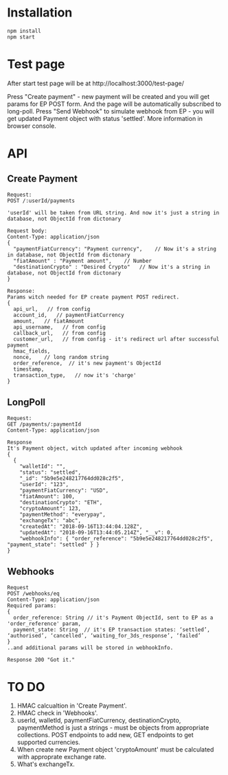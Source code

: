# Installation

```
npm install
npm start
```

# Test page

After start test page will be at http://localhost:3000/test-page/

Press "Create payment" - new payment will be created and you will get params for EP POST form.
And the page will be automatically subscribed to long-poll.
Press "Send Webhook" to simulate webhook from EP - you will get updated Payment object with status 'settled'.
More information in browser console.

# API

## Create Payment

```
Request:
POST /:userId/payments

'userId' will be taken from URL string. And now it's just a string in database, not ObjectId from dictonary

Request body:
Content-Type: application/json
{
  "paymentFiatCurrency": "Payment currency",    // Now it's a string in database, not ObjectId from dictonary
  "fiatAmount" : "Payment amount",    // Number
  "destinationCrypto" : "Desired Crypto"   // Now it's a string in database, not ObjectId from dictonary
}

Response:
Params witch needed for EP create payment POST redirect.
{
  api_url,   // from config
  account_id,   // paymentFiatCurrency
  amount,   // fiatAmount
  api_username,   // from config
  callback_url,   // from config
  customer_url,   // from config - it's redirect url after successful payment
  hmac_fields,
  nonce,    // long random string
  order_reference,  // it's new payment's ObjectId
  timestamp,
  transaction_type,   // now it's 'charge'
}
```

## LongPoll

```
Request:
GET /payments/:paymentId
Content-Type: application/json

Response
It's Payment object, witch updated after incoming webhook
{
  { 
    "walletId": "", 
    "status": "settled", 
    "_id": "5b9e5e248217764dd028c2f5", 
    "userId": "123", 
    "paymentFiatCurrency": "USD", 
    "fiatAmount": 100, 
    "destinationCrypto": "ETH", 
    "cryptoAmount": 123, 
    "paymentMethod": "everypay", 
    "exchangeTx": "abc", 
    "createdAt": "2018-09-16T13:44:04.128Z", 
    "updatedAt": "2018-09-16T13:44:05.214Z", "__v": 0, 
    "webhookInfo": { "order_reference": "5b9e5e248217764dd028c2f5", "payment_state": "settled" } }
}
```

## Webhooks

```
Request
POST /webhooks/eq
Content-Type: application/json
Required params:
{
  order_reference: String // it's Payment ObjectId, sent to EP as a 'order_reference' param,
  payment_state: String  // it's EP transaction states: ‘settled’, ‘authorised’, ‘cancelled’, ‘waiting_for_3ds_response’, ‘failed’
}
..and additional params will be stored in webhookInfo.

Response 200 "Got it."

```

# TO DO

1) HMAC calcualtion in 'Create Payment'.
2) HMAC check in 'Webhooks'.
3) userId, walletId, paymentFiatCurrency, destinationCrypto, paymentMethod is just a strings - must be objects from appropriate collections. POST endpoints to add new, GET endpoints to get supported currencies.
4) When create new Payment object 'cryptoAmount' must be calculated with approprate exchange rate.
5) What's exchangeTx.